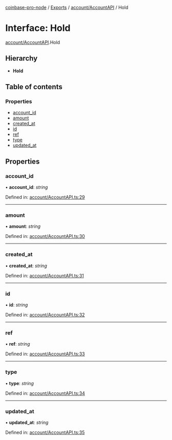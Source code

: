 [coinbase-pro-node](../../README.md) / [Exports](../../modules.md) / [account/AccountAPI](../../modules/account_accountapi.md) / Hold

# Interface: Hold

[account/AccountAPI](../../modules/account_accountapi.md).Hold

## Hierarchy

- **Hold**

## Table of contents

### Properties

- [account_id](accountapi.hold.md#account_id)
- [amount](accountapi.hold.md#amount)
- [created_at](accountapi.hold.md#created_at)
- [id](accountapi.hold.md#id)
- [ref](accountapi.hold.md#ref)
- [type](accountapi.hold.md#type)
- [updated_at](accountapi.hold.md#updated_at)

## Properties

### account_id

• **account_id**: _string_

Defined in: [account/AccountAPI.ts:29](https://github.com/bennycode/coinbase-pro-node/blob/aa07e6d/src/account/AccountAPI.ts#L29)

---

### amount

• **amount**: _string_

Defined in: [account/AccountAPI.ts:30](https://github.com/bennycode/coinbase-pro-node/blob/aa07e6d/src/account/AccountAPI.ts#L30)

---

### created_at

• **created_at**: _string_

Defined in: [account/AccountAPI.ts:31](https://github.com/bennycode/coinbase-pro-node/blob/aa07e6d/src/account/AccountAPI.ts#L31)

---

### id

• **id**: _string_

Defined in: [account/AccountAPI.ts:32](https://github.com/bennycode/coinbase-pro-node/blob/aa07e6d/src/account/AccountAPI.ts#L32)

---

### ref

• **ref**: _string_

Defined in: [account/AccountAPI.ts:33](https://github.com/bennycode/coinbase-pro-node/blob/aa07e6d/src/account/AccountAPI.ts#L33)

---

### type

• **type**: _string_

Defined in: [account/AccountAPI.ts:34](https://github.com/bennycode/coinbase-pro-node/blob/aa07e6d/src/account/AccountAPI.ts#L34)

---

### updated_at

• **updated_at**: _string_

Defined in: [account/AccountAPI.ts:35](https://github.com/bennycode/coinbase-pro-node/blob/aa07e6d/src/account/AccountAPI.ts#L35)
